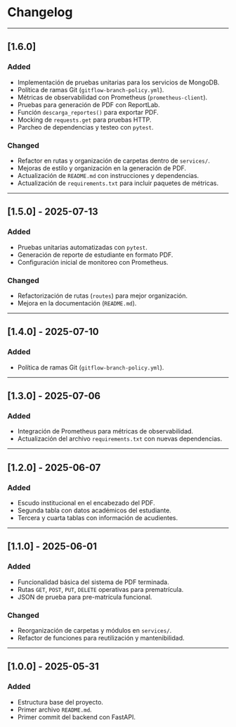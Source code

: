 # Changelog
---

## [1.6.0]

### Added
- Implementación de pruebas unitarias para los servicios de MongoDB.
- Política de ramas Git (`gitflow-branch-policy.yml`).
- Métricas de observabilidad con Prometheus (`prometheus-client`).
- Pruebas para generación de PDF con ReportLab.
- Función `descarga_reportes()` para exportar PDF.
- Mocking de `requests.get` para pruebas HTTP.
- Parcheo de dependencias y testeo con `pytest`.

### Changed
- Refactor en rutas y organización de carpetas dentro de `services/`.
- Mejoras de estilo y organización en la generación de PDF.
- Actualización de `README.md` con instrucciones y dependencias.
- Actualización de `requirements.txt` para incluir paquetes de métricas.

---

## [1.5.0] - 2025-07-13

### Added
- Pruebas unitarias automatizadas con `pytest`.
- Generación de reporte de estudiante en formato PDF.
- Configuración inicial de monitoreo con Prometheus.

### Changed
- Refactorización de rutas (`routes`) para mejor organización.
- Mejora en la documentación (`README.md`).

---

## [1.4.0] - 2025-07-10

### Added
- Política de ramas Git (`gitflow-branch-policy.yml`).

---

## [1.3.0] - 2025-07-06

### Added
- Integración de Prometheus para métricas de observabilidad.
- Actualización del archivo `requirements.txt` con nuevas dependencias.

---

## [1.2.0] - 2025-06-07

### Added
- Escudo institucional en el encabezado del PDF.
- Segunda tabla con datos académicos del estudiante.
- Tercera y cuarta tablas con información de acudientes.

---

## [1.1.0] - 2025-06-01

### Added
- Funcionalidad básica del sistema de PDF terminada.
- Rutas `GET`, `POST`, `PUT`, `DELETE` operativas para prematrícula.
- JSON de prueba para pre-matrícula funcional.

### Changed
- Reorganización de carpetas y módulos en `services/`.
- Refactor de funciones para reutilización y mantenibilidad.

---

## [1.0.0] - 2025-05-31

### Added
- Estructura base del proyecto.
- Primer archivo `README.md`.
- Primer commit del backend con FastAPI.

